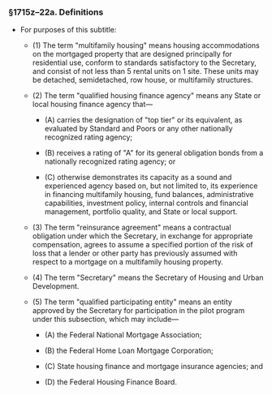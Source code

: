 ### §1715z–22a. Definitions
* For purposes of this subtitle:

  * (1) The term "multifamily housing" means housing accommodations on the mortgaged property that are designed principally for residential use, conform to standards satisfactory to the Secretary, and consist of not less than 5 rental units on 1 site. These units may be detached, semidetached, row house, or multifamily structures.

  * (2) The term "qualified housing finance agency" means any State or local housing finance agency that—

    * (A) carries the designation of "top tier" or its equivalent, as evaluated by Standard and Poors or any other nationally recognized rating agency;

    * (B) receives a rating of "A" for its general obligation bonds from a nationally recognized rating agency; or

    * (C) otherwise demonstrates its capacity as a sound and experienced agency based on, but not limited to, its experience in financing multifamily housing, fund balances, administrative capabilities, investment policy, internal controls and financial management, portfolio quality, and State or local support.


  * (3) The term "reinsurance agreement" means a contractual obligation under which the Secretary, in exchange for appropriate compensation, agrees to assume a specified portion of the risk of loss that a lender or other party has previously assumed with respect to a mortgage on a multifamily housing property.

  * (4) The term "Secretary" means the Secretary of Housing and Urban Development.

  * (5) The term "qualified participating entity" means an entity approved by the Secretary for participation in the pilot program under this subsection, which may include—

    * (A) the Federal National Mortgage Association;

    * (B) the Federal Home Loan Mortgage Corporation;

    * (C) State housing finance and mortgage insurance agencies; and

    * (D) the Federal Housing Finance Board.